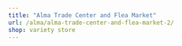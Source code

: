 ```yaml
---
title: "Alma Trade Center and Flea Market"
url: /alma/alma-trade-center-and-flea-market-2/
shop: variety store
---
```

